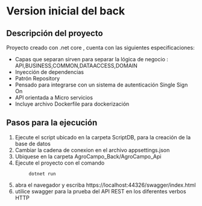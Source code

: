 # Version inicial del back 

## Descripción del proyecto

Proyecto creado con .net core , cuenta con las siguientes especificaciones:
- Capas que separan sirven para separar la lógica de negocio : API,BUSINESS,COMMON,DATAACCESS,DOMAIN
- Inyección de dependencias
- Patrón Repository
- Pensado para integrarse con un sistema de autenticación Single Sign On
- API orientada a Micro servicios
- Incluye archivo Dockerfile para dockerización


## Pasos para la ejecución

1. Ejecute el script ubicado en la carpeta ScriptDB, para la creación de la base de datos  
1. Cambiar la cadena de conexion en el archivo appsettings.json
1. Ubiquese en la carpeta AgroCampo_Back/AgroCampo_Api
1. Ejecute el proyecto con el comando 
   ~~~ 
		dotnet run
   ~~~
1. abra el navegador y escriba https://localhost:44326/swagger/index.html
1. utilice swagger para la prueba del API REST en los diferentes verbos HTTP